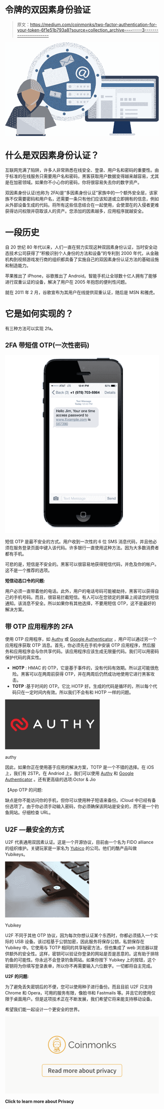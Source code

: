 # 令牌的双因素身份验证

> 原文：<https://medium.com/coinmonks/two-factor-authentication-for-your-token-6f1e51b793a8?source=collection_archive---------3----------------------->

![](img/d933655890b94e5ffb8b7ed5ed5fb17e.png)

# 什么是双因素身份认证？

互联网充满了陷阱，许多人非常熟悉在线安全、登录、用户名和密码的重要性。由于标准的在线服务只需要用户名和密码，黑客获取用户数据变得越来越容易，尤其是在加密领域。如果你不小心你的密码，你将很容易失去你的数字资产。

双因素身份认证(也称为 2FA)是“多因素身份认证”家族中的一个额外安全层，该家族不仅需要密码和用户名，还需要一条只有他们应该知道或立即拥有的信息，例如从外部设备生成的代码。将所有这些信息结合在一起使用，会使潜在的入侵者更难获得访问权限并窃取该人的资产。您添加的因素越多，应用程序就越安全。

# 一段历史

自 20 世纪 80 年代以来，人们一直在努力实现这种双因素身份认证，当时安全动态技术公司获得了“积极识别个人身份的方法和设备”的专利到 2000 年代，从金融机构到视频游戏发行商的组织都具备了实施自己的双因素身份认证方法的基础设施和制造能力。

苹果推出了 iPhone，谷歌推出了 Android。智能手机让全球数十亿人拥有了能够进行双重认证的设备，解决了用户在 2005 年抱怨的便利性问题。

就在 2011 年 2 月，谷歌宣布为其用户在线提供双重认证，随后是 MSN 和雅虎。

# 它是如何实现的？

有三种方法可以实现 2fa。

## 2FA 带短信 OTP(一次性密码)

![](img/d232f491ad29218358b8d415839c1bd5.png)

短信 OTP 是最不安全的方式。用户收到一次性的 6 位 SMS 消息代码，并且他必须在服务登录页面中键入该代码。许多银行一直使用这种方法。因为大多数消费者都有手机。

可悲的是，短信是不安全的。黑客可以很容易地获得短信代码，并危及你的帐户。这不是一个推荐的选项。

**短信动态口令的问题:**

用户必须一直带着他的电话。此外，用户的电话号码可能被劫持，黑客可以获得自己的手机号码。而且，很容易拦截短信。有人可以在您锁定的屏幕上阅读您的短信通知。该消息不安全。所以如果你有其他选择，不要用短信 OTP，这不是最好的解决方案。

## 带 OTP 应用程序的 2FA

使用 OTP 应用程序，如 [Authy](https://authy.com/) 或 [Google Authenticator](https://play.google.com/store/apps/details?id=com.google.android.apps.authenticator2&hl=zh) ，用户可以通过另一个应用程序获取 OTP 消息。首先，你必须先在手机中安装 OTP 应用程序，然后服务和应用程序会与你共享代码。该应用程序应该生成无限量代码。我们可以用密码保护代码的真实性。

*   **HOTP** : HMAC 的 OTP，它是基于事件的，没有代码有效期。所以这可能很危险。黑客可以在两周前获得 OTP，并在两周后仍然成功地使用它进行黑客攻击。
*   **TOTP** :基于时间的 OTP。它比 HOTP 好。生成的代码是循环的，所以每个代码只在一定时间内有效。所以我们不会有和 HOTP 一样的问题。

![](img/478657102ca3607078feeb2265d1bff9.png)

authy

因此，如果你正在使用基于应用的解决方案，TOTP 是一个不错的选择。在 iOS 上，我们有 2STP。在 Andriod 上，我们可以使用 [Authy](https://authy.com/) 和 [Google Authenticator](https://play.google.com/store/apps/details?id=com.google.android.apps.authenticator2&hl=zh) 。还有更高级的选项:Octor & Jio

【App OTP 的问题:

缺点是你不能访问你的手机，但你可以使用种子短语来备份。iCloud 中已经有备份选项了。由于你必须手动输入密码，你必须确保该网站是安全的，而不是一个钓鱼网站。仔细检查 URL。

## U2F —最安全的方式

U2F 代表通用双因素认证。这是一个开源协议，目前由一个名为 FIDO alliance 的组织维护。关键玩家是一家名为 [Yubico](https://www.yubico.com/) 的公司。他们的酷产品叫做 Yubikeys。

![](img/9801ad97d384f293585b97a5984877a8.png)

Yubikey

U2F 不同于其他 OTP 协议，因为每次你想认证某个东西时，你都必须插入一个实际的 USB 设备。该过程基于公钥加密，因此服务将保存公钥，私钥保存在 Yubikey 中。它使用与 TOTP 相同的共享秘密方法，但也集成了 web 浏览器以提供额外的安全性。这样，密钥可以验证你登录的网站是否是恶意的。这有助于排除钓鱼的可能性。你永远不会登录钓鱼网站。如果你按下 Yubikey 上的按钮，这个密钥将为你填写登录表单，所以你不再需要输入六位数字。一切都将自主完成。

**U2F 的问题:**

为了避免丢失密钥后的不便，您可以使用种子进行备份。而且目前 U2F 只支持 Chrome 和 Opera，可用的服务有限，像脸书和 Fastmails 等。并且它的使用仅限于桌面用户。但是这项技术正在不断发展，我们希望它将来能支持移动设备。

希望我们能一起设计一个更安全的世界。

[![](img/0de1e5f02d97b9c2b24b8c61d48d09bf.png)](https://medium.com/coinmonks/privacy/home)

**Click to learn more about Privacy**